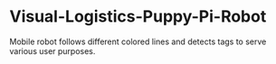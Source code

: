 # Visual-Logistics-Puppy-Pi-Robot
Mobile robot follows different colored lines and detects tags to serve various user purposes.
